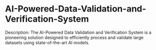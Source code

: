 # AI-Powered-Data-Validation-and-Verification-System
 Description: The AI-Powered Data Validation and Verification System is a pioneering solution designed to efficiently process and validate large datasets using state-of-the-art AI models. 
